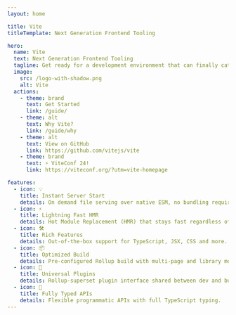 ```yaml
---
layout: home

title: Vite
titleTemplate: Next Generation Frontend Tooling

hero:
  name: Vite
  text: Next Generation Frontend Tooling
  tagline: Get ready for a development environment that can finally catch up with you.
  image:
    src: /logo-with-shadow.png
    alt: Vite
  actions:
    - theme: brand
      text: Get Started
      link: /guide/
    - theme: alt
      text: Why Vite?
      link: /guide/why
    - theme: alt
      text: View on GitHub
      link: https://github.com/vitejs/vite
    - theme: brand
      text: ⚡ ViteConf 24!
      link: https://viteconf.org/?utm=vite-homepage

features:
  - icon: 💡
    title: Instant Server Start
    details: On demand file serving over native ESM, no bundling required!
  - icon: ⚡️
    title: Lightning Fast HMR
    details: Hot Module Replacement (HMR) that stays fast regardless of app size.
  - icon: 🛠️
    title: Rich Features
    details: Out-of-the-box support for TypeScript, JSX, CSS and more.
  - icon: 📦
    title: Optimized Build
    details: Pre-configured Rollup build with multi-page and library mode support.
  - icon: 🔩
    title: Universal Plugins
    details: Rollup-superset plugin interface shared between dev and build.
  - icon: 🔑
    title: Fully Typed APIs
    details: Flexible programmatic APIs with full TypeScript typing.
---
```


<script setup>
import { onMounted } from 'vue'

onMounted(() => {
  const urlParams = new URLSearchParams(window.location.search)
  if (urlParams.get('uwu') != null) {
    const img = document.querySelector('.VPHero .VPImage.image-src')
    img.src = '/logo-uwu.png'
    img.alt = 'Vite Kawaii Logo by @icarusgkx'
  }
})
</script>
